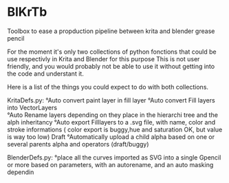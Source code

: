 # BlKrTb
Toolbox to ease a propduction pipeline between krita and blender grease pencil

For the moment it's only two collections of python fonctions that could be use respectivly in Krita and Blender for this purpose
This is not user friendly, and you would probably not be able to use it without getting into the code and understant it.

Here is a list of the things you could expect to do with both collections.

KritaDefs.py:
  °Auto convert paint layer in fill layer
  °Auto convert Fill layers into VectorLayers  
  °Auto Rename layers depending on they place in the hierarchi tree and the alph inheritancy
  °Auto export Filllayers to a .svg file, with name, color and stroke informations ( color export is buggy,hue and saturation OK, but value is way too low)
  Draft
  °Automatically upload a child alpha based on one or several parents alpha and operators (draft/buggy)
  
 BlenderDefs.py:
 °place all the curves imported as SVG into a single Gpencil or more based on parameters, with an autorename, and an auto masking dependin
  
